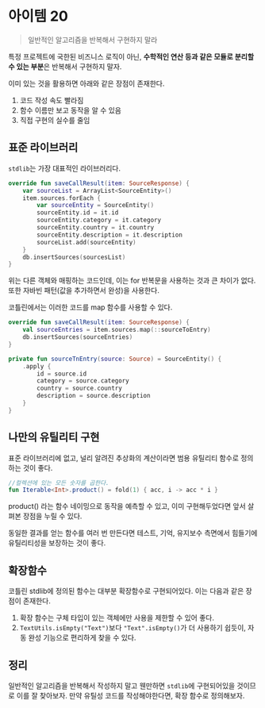 # 아이템 20
> 일반적인 알고리즘을 반복해서 구현하지 말라

특정 프로젝트에 국한된 비즈니스 로직이 아닌, **수학적인 연산 등과 같은 모듈로 분리할 수 있는 부분**은 반복해서 구현하지 말자.

이미 있는 것을 활용하면 아래와 같은 장점이 존재한다.

1. 코드 작성 속도 빨라짐
2. 함수 이름만 보고 동작을 알 수 있음
3. 직접 구현의 실수를 줄임

## 표준 라이브러리
`stdlib`는 가장 대표적인 라이브러리다. 

```kotlin
override fun saveCallResult(item: SourceResponse) {
	var sourceList = ArrayList<SourceEntity>()
	item.sources.forEach {
		var sourceEntity = SourceEntity()
		sourceEntity.id = it.id
		sourceEntity.category = it.category
		sourceEntity.country = it.country
		sourceEntity.description = it.description
		sourceList.add(sourceEntity)
	}
	db.insertSources(sourcesList)
}
````
위는 다른 객체와 매핑하는 코드인데, 이는 for 반복문을 사용하는 것과 큰 차이가 없다. 또한 자바빈 패턴(값을 추가하면서 완성)을 사용한다. 

코틀린에서는 이러한 코드를 map 함수를 사용할 수 있다.

```kotlin
override fun saveCallResult(item: SourceResponse) {
	val sourceEntries = item.sources.map(::sourceToEntry)
	db.insertSources(sourceEntries)
}

private fun sourceTnEntry(source: Source) = SourceEntity() {
	.apply {
		id = source.id
		category = source.category
		country = source.country
		description = source.description
	}
}
```

## 나만의 유틸리티 구현
표준 라이브러리에 없고, 널리 알려진 추상화의 계산이라면 범용 유틸리티 함수로 정의하는 것이 좋다.

```kotlin
//컬렉션에 있는 모든 숫자를 곱한다.
fun Iterable<Int>.product() = fold(1) { acc, i -> acc * i }
```
product() 라는 함수 네이밍으로 동작을 예측할 수 있고, 이미 구현해두었다면 앞서 살펴본 장점을 누릴 수 있다. 

동일한 결과를 얻는 함수를 여러 번 만든다면 테스트, 기억, 유지보수 측면에서 힘들기에 유틸리티성을 보장하는 것이 좋다.

## 확장함수
코틀린 stdlib에 정의된 함수는 대부분 확장함수로 구현되어있다. 이는 다음과 같은 장점이 존재한다.

1. 확장 함수는 구체 타입이 있는 객체에만 사용을 제한할 수 있어 좋다.
2. `TextUtils.isEmpty("Text")`보다 `"Text".isEmpty()`가 더 사용하기 쉽듯이, 자동 완성 기능으로 편리하게 찾을 수 있다.

## 정리
일반적인 알고리즘을 반복해서 작성하지 말고 웬만하면 `stdlib`에 구현되어있을 것이므로 이를 잘 찾아보자. 만약 유틸성 코드를 작성해야한다면, 확장 함수로 정의해보자.
